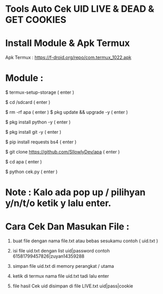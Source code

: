 # Tools Auto Cek UID LIVE & DEAD & GET COOKIES

# Install Module & Apk Termux
Apk Termux :
https://f-droid.org/repo/com.termux_1022.apk

# Module :

$ termux-setup-storage ( enter )

$ cd /sdcard ( enter )

$ rm -rf apa ( enter )
$ pkg update && upgrade -y ( enter )

$ pkg install python -y ( enter )

$ pkg install git -y ( enter )

$ pip install requests bs4 ( enter ) 

$ git clone https://github.com/SllowlyDev/apa ( enter )

$ cd apa ( enter )

$ python cek.py ( enter )

# Note : Kalo ada pop up / pilihyan y/n/t/o ketik y lalu enter.

# Cara Cek Dan Masukan File :
1. buat file dengan nama file.txt atau bebas sesukamu contoh ( uid.txt )

2. isi file uid.txt dengan list uid|password contoh 
61581799457826|zuyan14359288

3. simpan file uid.txt di memory perangkat / utama

4. ketik di termux nama file uid.txt tadi lalu enter

5. file hasil Cek uid disimpan di file LIVE.txt uid|pass|cookie